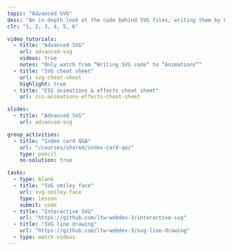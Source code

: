 ```yaml
---
topic: "Advanced SVG"
desc: "An in-depth look at the code behind SVG files, writing them by hand, and adding effects to them."
clr: "1, 2, 3, 4, 5, 6"

video_tutorials:
  - title: "Advanced SVG"
    url: advanced-svg
    videos: true
    notes: "Only watch from “Writing SVG code” to “Animations”"
  - title: "SVG cheat sheet"
    url: svg-cheat-sheet
    highlight: true
  - title: "CSS animations & effects cheat sheet"
    url: css-animations-effects-cheat-sheet

slides:
  - title: "Advanced SVG"
    url: advanced-svg

group_activities:
  - title: "Index card Q&A"
    url: "/courses/shared/index-card-qa/"
    type: pencil
    no-solution: true

tasks:
  - type: blank
  - title: "SVG smiley face"
    url: svg-smiley-face
    type: lesson
    submit: code
  - title: "Interactive SVG"
    url: "https://github.com/ltw-webdev-3/interactive-svg"
  - title: "SVG line drawing"
    url: "https://github.com/ltw-webdev-3/svg-line-drawing"
  - type: watch-videos
---
```


